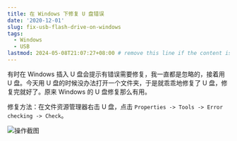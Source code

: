 ```yaml
---
title: 在 Windows 下修复 U 盘错误
date: '2020-12-01'
slug: fix-usb-flash-drive-on-windows
tags:
  - Windows
  - USB
lastmod: 2024-05-08T21:07:27+08:00 # remove this line if the content is actually changed
---
```


有时在 Windows 插入 U 盘会提示有错误需要修复，我一直都是忽略的，接着用 U 盘。今天用 U 盘的时候没办法打开一个文件夹，于是就乖乖地修复了 U 盘，修复完就好了。原来 Windows 的 U 盘修复那么有用。

修复方法：在文件资源管理器右击 U 盘，点击 `Properties -> Tools -> Error checking -> Check`。

![操作截图](https://cdn.jsdelivr.net/gh/CyrusYip/blog-static/images/2020-12-01_fix-usb-flash-drive.png)

